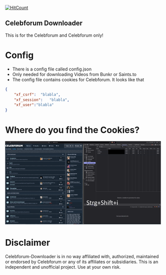   [![HitCount](https://hits.dwyl.com/Maxolotus/Celebforum-Downloader.svg?style=flat-square)](http://hits.dwyl.com/Maxolotus/Celebforum-Downloader)
## Celebforum Downloader
This is for the Celebforum and Celebforum only!
# Config 
- There is a config file called config.json
- Only needed for downloading Videos from Bunkr or Saints.to
- The config file contains cookies for Celebforum.
It looks like that
```json
{
    "xf_csrf":	"blabla",
    "xf_session":	"blabla",
    "xf_user":"blabla"
}

```
# Where do you find the Cookies?
![App Screenshot](tutorial.PNG)

# Disclaimer
Celebforum-Downloader is in no way affiliated with, authorized, maintained or endorsed by Celebforum or any of its affiliates or subsidiaries. 
This is an independent and unofficial project. 
Use at your own risk.
